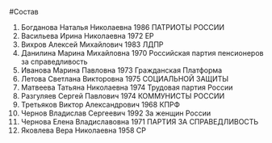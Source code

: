 #Состав
1. Богданова Наталья Николаевна 1986 ПАТРИОТЫ РОССИИ
2. Васильева Ирина Николаевна 1972 ЕР
3. Вихров Алексей Михайлович 1983 ЛДПР
4. Данилина Марина Михайловна 1970 Российская партия пенсионеров за справедливость
5. Иванова Марина Павловна 1973 Гражданская Платформа
6. Летова Светлана Викторовна 1975 СОЦИАЛЬНОЙ ЗАЩИТЫ
7. Матвеева Татьяна Николаевна 1974 Трудовая партия России
8. Разгуляев Сергей Павлович 1974 КОММУНИСТЫ РОССИИ
9. Третьяков Виктор Александрович 1968 КПРФ
10. Чернов Владислав Сергеевич 1992 За женщин России
11. Чернова Елена Владиславовна 1971 ПАРТИЯ ЗА СПРАВЕДЛИВОСТЬ
12. Яковлева Вера Николаевна 1958 СР
